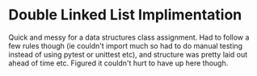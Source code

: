 # Double Linked List Implimentation 

Quick and messy for a data structures class assignment. Had to follow a few rules though (ie couldn't import much so had to do manual testing instead of using pytest or unittest etc), and structure was pretty laid out ahead of time etc. Figured it couldn't hurt to have up here though.